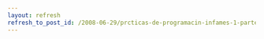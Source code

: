 ```yaml
---
layout: refresh
refresh_to_post_id: /2008-06-29/prcticas-de-programacin-infames-1-parte.html
---
```

